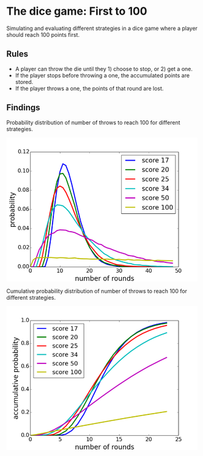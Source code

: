 # The dice game: First to 100
Simulating and evaluating different strategies in a dice game where a player should reach 100 points first.


## Rules
 * A player can throw the die until they 1) choose to stop, or 2) get a one.
 * If the player stops before throwing a one, the accumulated points are stored.
 * If the player throws a one, the points of that round are lost.

## Findings
Probability distribution of number of throws to reach 100 for different strategies.

<img src="figures/throws_to_reach_100.png" width="500"/>


Cumulative probability distribution of number of throws to reach 100 for different strategies.

<img src="figures/throws_to_reach_100_cumprob.png" width="500"/>
